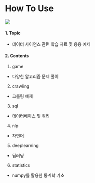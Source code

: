 # How To Use
<img src="https://user-images.githubusercontent.com/71831714/105029600-e693b980-5a95-11eb-8a57-3f54bdd5d93b.jpg"></img>

#### 1. Topic
- 데이터 사이언스 관련 학습 자료 및 응용 예제  

#### 2. Contents
1. game
- 다양한 알고리즘 문제 풀이
2. crawling
- 크롤링 예제
3. sql
- 데이터베이스 및 쿼리
4. nlp
- 자연어 
5. deeplearning
- 딥러닝
6. statistics
- numpy를 활용한 통계학 기초
